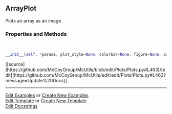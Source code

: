 ## <a id="McUtils.Plots.Plots.ArrayPlot">ArrayPlot</a>
Plots an array as an image

### Properties and Methods
<a id="McUtils.Plots.Plots.ArrayPlot.__init__" class="docs-object-method">&nbsp;</a> 
```python
__init__(self, *params, plot_style=None, colorbar=None, figure=None, axes=None, subplot_kw=None, method='imshow', **opts): 
```
<div class="docs-source-link" markdown="1">
[[source](https://github.com/McCoyGroup/McUtils/blob/edit/Plots/Plots.py#L463)/[edit](https://github.com/McCoyGroup/McUtils/edit/edit/Plots/Plots.py#L463?message=Update%20Docs)]
</div>





___

[Edit Examples](https://github.com/McCoyGroup/McUtils/edit/edit/ci/examples/McUtils/Plots/Plots/ArrayPlot.md) or 
[Create New Examples](https://github.com/McCoyGroup/McUtils/new/edit/?filename=ci/examples/McUtils/Plots/Plots/ArrayPlot.md) <br/>
[Edit Template](https://github.com/McCoyGroup/McUtils/edit/edit/ci/docs/McUtils/Plots/Plots/ArrayPlot.md) or 
[Create New Template](https://github.com/McCoyGroup/McUtils/new/edit/?filename=ci/docs/templates/McUtils/Plots/Plots/ArrayPlot.md) <br/>
[Edit Docstrings](https://github.com/McCoyGroup/McUtils/edit/edit/McUtils/Plots/Plots.py?message=Update%20Docs)